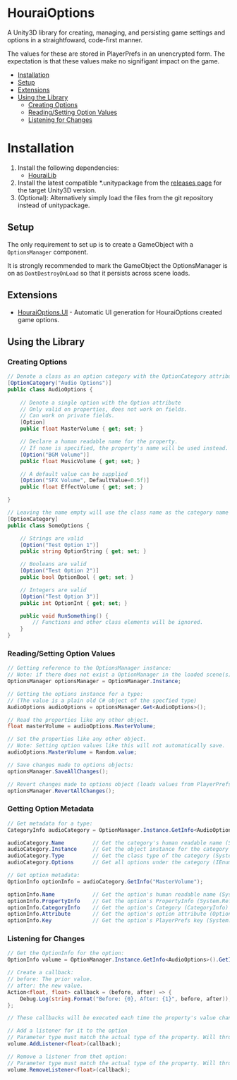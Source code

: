# HouraiOptions

A Unity3D library for creating, managing, and persisting game settings and 
options in a straightfoward, code-first manner.

The values for these are stored in PlayerPrefs in an unencrypted form. The 
expectation is that these values make no signifigant impact on the game.

* [Installation](#installation)
* [Setup](#setup)
* [Extensions](#extensions)
* [Using the Library](#using-the-library)
  * [Creating Options](#creating-options)
  * [Reading/Setting Option Values](#readingsetting-option-values)
  * [Listening for Changes](#listening-for-changes)

# Installation
1. Install the following dependencies:
   * [HouraiLib](https://github.com/HouraiTeahouse/HouraiLib)
2. Install the latest compatible *.unitypackage from the 
   [releases page](https://github.com/HouraiTeahouse/HouraiOptions/releases)
   for the target Unity3D version.
3. (Optional): Alternatively simply load the files from the git repository
   instead of unitypackage.

## Setup
The only requirement to set up is to create a GameObject with a `OptionsManager`
component. 

It is strongly recommended to mark the GameObject the OptionsManager is on
as `DontDestroyOnLoad` so that it persists across scene loads.

## Extensions

* [HouraiOptions.UI](https://github.com/HouraiTeahouse/HouraiOptions.UI) - 
  Automatic UI generation for HouraiOptions created game options.

## Using the Library

### Creating Options
```csharp
// Denote a class as an option category with the OptionCategory attribute
[OptionCategory("Audio Options")]
public class AudioOptions {
    
    // Denote a single option with the Option attribute
    // Only valid on properties, does not work on fields.
    // Can work on private fields.
    [Option]
    public float MasterVolume { get; set; }

    // Declare a human readable name for the property.
    // If none is specified, the property's name will be used instead.
    [Option("BGM Volume")]
    public float MusicVolume { get; set; }

    // A default value can be supplied
    [Option("SFX Volume", DefaultValue=0.5f)]
    public float EffectVolume { get; set; }

}

// Leaving the name empty will use the class name as the category name
[OptionCategory]
public class SomeOptions {

    // Strings are valid
    [Option("Test Option 1")]
    public string OptionString { get; set; }

    // Booleans are valid
    [Option("Test Option 2")]
    public bool OptionBool { get; set; }

    // Integers are valid
    [Option("Test Option 3")]
    public int OptionInt { get; set; }

    public void RunSomething() {
        // Functions and other class elements will be ignored.
    }
}
```

### Reading/Setting Option Values
```csharp
// Getting reference to the OptionsManager instance:
// Note: if there does not exist a OptionManager in the loaded scene(s), this will return null.
OptionsManager optionsManager = OptionManager.Instance;

// Getting the options instance for a type: 
// (The value is a plain old C# object of the specfied type)
AudioOptions audioOptions = optionsManager.Get<AudioOptions>();

// Read the properties like any other object.
float masterVolume = audioOptions.MasterVolume;

// Set the properties like any other object.
// Note: Setting option values like this will not automatically save.
audioOptions.MasterVolume = Random.value;

// Save changes made to options objects:
optionsManager.SaveAllChanges();

// Revert changes made to options object (loads values from PlayerPrefs)
optionsManager.RevertAllChanges();
```

### Getting Option Metadata
```csharp
// Get metadata for a type:
CategoryInfo audioCategory = OptionManager.Instance.GetInfo<AudioOptions>();

audioCategory.Name         // Get the category's human readable name (System.String)
audioCategory.Instance     // Get the object instance for the category (System.Object)
audioCategory.Type         // Get the class type of the category (System.Type)
audioCategory.Options      // Get all options under the category (IEnumerable<OptionInfo>)

// Get option metadata:
OptionInfo optionInfo = audioCategory.GetInfo("MasterVolume");

optionInfo.Name            // Get the option's human readable name (System.String)
optionInfo.PropertyInfo    // Get the option's PropertyInfo (System.Reflection.PropertyInfo)
optionInfo.CategoryInfo    // Get the option's Category (CategoryInfo)
optionInfo.Attribute       // Get the option's option attribute (OptionAttribute)
optionInfo.Key             // Get the option's PlayerPrefs key (System.String)
```

### Listening for Changes
```csharp
// Get the OptionInfo for the option:
OptionInfo volume = OptionManager.Instance.GetInfo<AudioOptions>().GetInfo("MasterVolume");

// Create a callback:
// before: The prior value.
// after: the new value.
Action<float, float> callback = (before, after) => {
    Debug.Log(string.Format("Before: {0}, After: {1}", before, after));
};

// These callbacks will be executed each time the property's value changes.

// Add a listener for it to the option
// Parameter type must match the actual type of the property. Will throw an error otherwise.
volume.AddListener<float>(callback);

// Remove a listener from thet option:
// Parameter type must match the actual type of the property. Will throw an error otherwise.
volume.RemoveListener<float>(callback);
```
